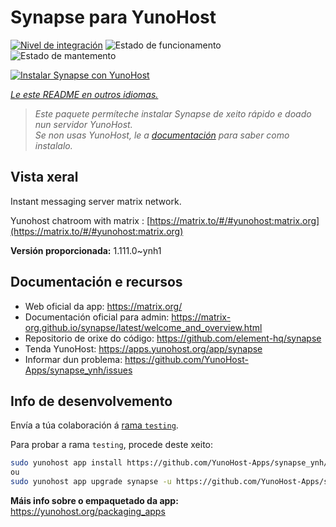<!--
NOTA: Este README foi creado automáticamente por <https://github.com/YunoHost/apps/tree/master/tools/readme_generator>
NON debe editarse manualmente.
-->

# Synapse para YunoHost

[![Nivel de integración](https://dash.yunohost.org/integration/synapse.svg)](https://ci-apps.yunohost.org/ci/apps/synapse/) ![Estado de funcionamento](https://ci-apps.yunohost.org/ci/badges/synapse.status.svg) ![Estado de mantemento](https://ci-apps.yunohost.org/ci/badges/synapse.maintain.svg)

[![Instalar Synapse con YunoHost](https://install-app.yunohost.org/install-with-yunohost.svg)](https://install-app.yunohost.org/?app=synapse)

*[Le este README en outros idiomas.](./ALL_README.md)*

> *Este paquete permíteche instalar Synapse de xeito rápido e doado nun servidor YunoHost.*  
> *Se non usas YunoHost, le a [documentación](https://yunohost.org/install) para saber como instalalo.*

## Vista xeral

Instant messaging server matrix network.

Yunohost chatroom with matrix : [https://matrix.to/#/#yunohost:matrix.org](https://matrix.to/#/#yunohost:matrix.org)


**Versión proporcionada:** 1.111.0~ynh1
## Documentación e recursos

- Web oficial da app: <https://matrix.org/>
- Documentación oficial para admin: <https://matrix-org.github.io/synapse/latest/welcome_and_overview.html>
- Repositorio de orixe do código: <https://github.com/element-hq/synapse>
- Tenda YunoHost: <https://apps.yunohost.org/app/synapse>
- Informar dun problema: <https://github.com/YunoHost-Apps/synapse_ynh/issues>

## Info de desenvolvemento

Envía a túa colaboración á [rama `testing`](https://github.com/YunoHost-Apps/synapse_ynh/tree/testing).

Para probar a rama `testing`, procede deste xeito:

```bash
sudo yunohost app install https://github.com/YunoHost-Apps/synapse_ynh/tree/testing --debug
ou
sudo yunohost app upgrade synapse -u https://github.com/YunoHost-Apps/synapse_ynh/tree/testing --debug
```

**Máis info sobre o empaquetado da app:** <https://yunohost.org/packaging_apps>
